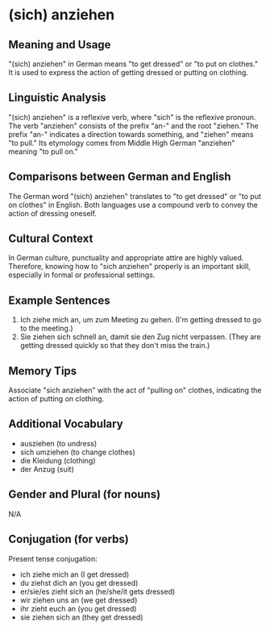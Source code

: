 # (sich) anziehen
## Meaning and Usage
"(sich) anziehen" in German means "to get dressed" or "to put on clothes." It is used to express the action of getting dressed or putting on clothing.

## Linguistic Analysis
"(sich) anziehen" is a reflexive verb, where "sich" is the reflexive pronoun. The verb "anziehen" consists of the prefix "an-" and the root "ziehen." The prefix "an-" indicates a direction towards something, and "ziehen" means "to pull." Its etymology comes from Middle High German "anziehen" meaning "to pull on."

## Comparisons between German and English
The German word "(sich) anziehen" translates to "to get dressed" or "to put on clothes" in English. Both languages use a compound verb to convey the action of dressing oneself.

## Cultural Context
In German culture, punctuality and appropriate attire are highly valued. Therefore, knowing how to "sich anziehen" properly is an important skill, especially in formal or professional settings.

## Example Sentences
1. Ich ziehe mich an, um zum Meeting zu gehen. (I'm getting dressed to go to the meeting.)
2. Sie ziehen sich schnell an, damit sie den Zug nicht verpassen. (They are getting dressed quickly so that they don't miss the train.)

## Memory Tips
Associate "sich anziehen" with the act of "pulling on" clothes, indicating the action of putting on clothing.

## Additional Vocabulary
- ausziehen (to undress)
- sich umziehen (to change clothes)
- die Kleidung (clothing)
- der Anzug (suit)

## Gender and Plural (for nouns)
N/A

## Conjugation (for verbs)
Present tense conjugation:
- ich ziehe mich an (I get dressed)
- du ziehst dich an (you get dressed)
- er/sie/es zieht sich an (he/she/it gets dressed)
- wir ziehen uns an (we get dressed)
- ihr zieht euch an (you get dressed)
- sie ziehen sich an (they get dressed)